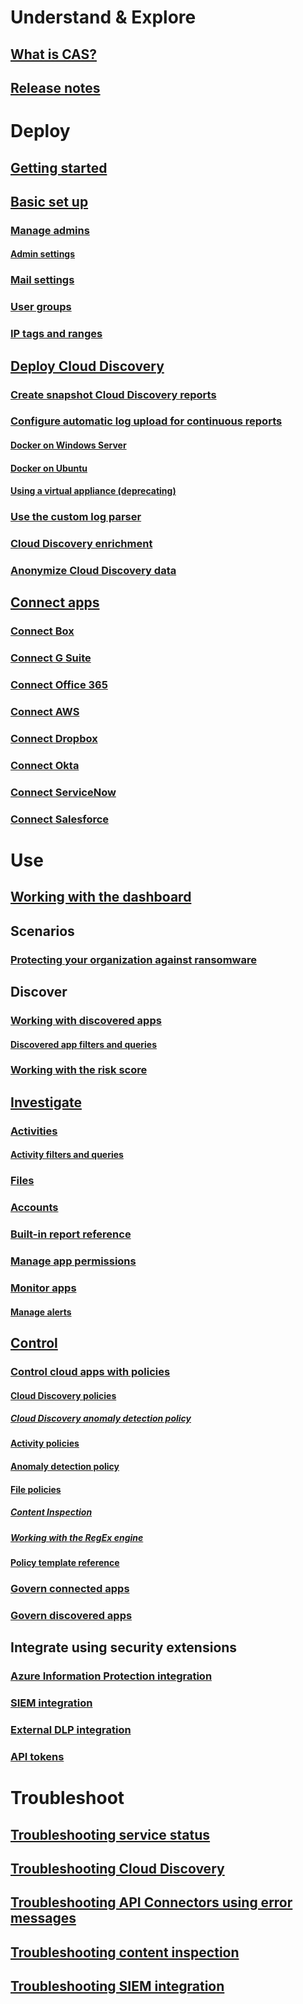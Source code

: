 # Understand & Explore
## [What is CAS?](what-is-cloud-app-security.md)
## [Release notes](release-notes.md)
# Deploy
## [Getting started](getting-started-with-cloud-app-security.md)
## [Basic set up](general-setup.md)
### [Manage admins](manage-admins.md)
#### [Admin settings](admin-settings.md)
### [Mail settings](mail-settings.md)
### [User groups](user-groups.md)
### [IP tags and ranges](ip-tags.md)
## [Deploy Cloud Discovery](set-up-cloud-discovery.md)
### [Create snapshot Cloud Discovery reports](create-snapshot-cloud-discovery-reports.md)
### [Configure automatic log upload for continuous reports](discovery-docker.md)
#### [Docker on Windows Server](discovery-docker-windows.md)
#### [Docker on Ubuntu](discovery-docker-ubuntu.md)
#### [Using a virtual appliance (deprecating)](configure-automatic-log-upload-for-continuous-reports.md)
### [Use the custom log parser](custom-log-parser.md)
### [Cloud Discovery enrichment](cloud-discovery-aad-enrichment.md)
### [Anonymize Cloud Discovery data](cloud-discovery-anonymizer.md)
## [Connect apps](enable-instant-visibility-protection-and-governance-actions-for-your-apps.md)
### [Connect Box](connect-box-to-microsoft-cloud-app-security.md)
### [Connect G Suite](connect-google-apps-to-microsoft-cloud-app-security.md)
### [Connect Office 365](connect-office-365-to-microsoft-cloud-app-security.md)
### [Connect AWS](connect-aws-to-microsoft-cloud-app-security.md)
### [Connect Dropbox](connect-dropbox-to-microsoft-cloud-app-security.md)
### [Connect Okta](connect-okta-to-microsoft-cloud-app-security.md)
### [Connect ServiceNow](connect-servicenow-to-microsoft-cloud-app-security.md)
### [Connect Salesforce](connect-salesforce-to-microsoft-cloud-app-security.md)
# Use
## [Working with the dashboard](daily-activities-to-protect-your-cloud-environment.md)
## Scenarios
### [Protecting your organization against ransomware](use-case-ransomware.md)
## Discover
### [Working with discovered apps](discovered-apps.md)
#### [Discovered app filters and queries](discovered-app-queries.md)
### [Working with the risk score](risk-score.md)
## [Investigate](investigate.md)
### [Activities](activity-filters.md)
#### [Activity filters and queries](activity-filters-queries.md)
### [Files](file-filters.md)
### [Accounts](accounts.md)
### [Built-in report reference](built-in-report-reference.md)
### [Manage app permissions](manage-app-permissions.md)
### [Monitor apps](monitor-alerts.md)
#### [Manage alerts](managing-alerts.md)
## [Control](control.md)
### [Control cloud apps with policies](control-cloud-apps-with-policies.md)
#### [Cloud Discovery policies](cloud-discovery-policies.md)
##### [Cloud Discovery anomaly detection policy](cloud-discovery-anomaly-detection-policy.md)
#### [Activity policies](user-activity-policies.md)
#### [Anomaly detection policy](anomaly-detection-policy.md)
#### [File policies](data-protection-policies.md)
##### [Content Inspection](content-inspection.md)
##### [Working with the RegEx engine](working-with-the-regex-engine.md)
#### [Policy template reference](policy-template-reference.md)
### [Govern connected apps](governance-actions.md)
### [Govern discovered apps](governance-discovery.md)
## Integrate using security extensions
### [Azure Information Protection integration](azip-integration.md)
### [SIEM integration](siem.md)
### [External DLP integration](icap-stunnel.md)
### [API tokens](api-tokens.md)
# Troubleshoot
## [Troubleshooting service status](troubleshooting-status.md)
## [Troubleshooting Cloud Discovery](troubleshooting-cloud-discovery.md)
## [Troubleshooting API Connectors using error messages](troubleshooting-api-connectors-using-error-messages.md)
## [Troubleshooting content inspection](troubleshooting-content-inspection.md)
## [Troubleshooting SIEM integration](troubleshooting-siem.md)